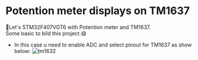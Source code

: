 # Potention meter displays on TM1637
💠Let's STM32F407VGT6 with Potention meter and TM1637.<br>
Some basic to bild this project.😄<br>
- In this case u need to enable ADC and select pinout for TM1637 as show below:
![tm1632](https://github.com/DNZioo/STM32F407VGT6_Project/assets/132254089/ad82c5e8-3b9b-426b-b208-75d6d68d51bb)

